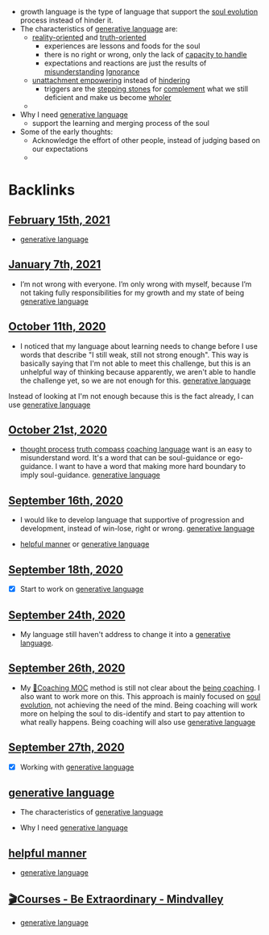 - growth language is the type of language that support the [soul evolution](<soul evolution.md>) process instead of hinder it.
- The characteristics of [generative language](<generative language.md>) are:
    -  [reality-oriented](<reality-oriented.md>) and [truth-oriented](<truth-oriented.md>)
        - experiences are lessons and foods for the soul
        - there is no right or wrong, only the lack of [capacity to handle](<capacity to handle.md>)
        - expectations and reactions are just the results of [misunderstanding](<misunderstanding.md>) [Ignorance](<Ignorance.md>)
    - [unattachment empowering](<unattachment empowering.md>) instead of [hindering](<hindering.md>)
        - triggers are the [stepping stones](<stepping stones.md>) for [complement](<complement.md>) what we still deficient and make us become [wholer](<wholer.md>)
    - 
- Why I need [generative language](<generative language.md>)
    - support the learning and merging process of the soul
- Some of the early thoughts:
    - Acknowledge the effort of other people, instead of judging based on our expectations
    -  

# Backlinks
## [February 15th, 2021](<February 15th, 2021.md>)
- [generative language](<generative language.md>)

## [January 7th, 2021](<January 7th, 2021.md>)
- I’m not wrong with everyone. I’m only wrong with myself, because I’m not taking fully responsibilities for my growth and my state of being [generative language](<generative language.md>)

## [October 11th, 2020](<October 11th, 2020.md>)
- I noticed that my language about learning needs to change before I use words that describe "I still weak, still not strong enough". This way is basically saying that I'm not able to meet this challenge, but this is an unhelpful way of thinking because apparently, we aren't able to handle the challenge yet, so we are not enough for this. [generative language](<generative language.md>)

Instead of looking at I'm not enough because this is the fact already, I can use [generative language](<generative language.md>)

## [October 21st, 2020](<October 21st, 2020.md>)
- [thought process](<thought process.md>) [truth compass](<truth compass.md>) [coaching language](<coaching language.md>) want is an easy to misunderstand word. It's a word that can be soul-guidance or ego-guidance. I want to have a word that making more hard boundary to imply soul-guidance. [generative language](<generative language.md>)

## [September 16th, 2020](<September 16th, 2020.md>)
- I would like to develop language that supportive of progression and development, instead of win-lose, right or wrong. [generative language](<generative language.md>)

- [helpful manner](<helpful manner.md>) or [generative language](<generative language.md>)

## [September 18th, 2020](<September 18th, 2020.md>)
- [x] Start to work on [generative language](<generative language.md>)

## [September 24th, 2020](<September 24th, 2020.md>)
- My language still haven't address to change it into a [generative language](<generative language.md>).

## [September 26th, 2020](<September 26th, 2020.md>)
- My [🧭Coaching MOC](<🧭Coaching MOC.md>) method is still not clear about the [being coaching](<being coaching.md>). I also want to work more on this. This approach is mainly focused on [soul evolution](<soul evolution.md>), not achieving the need of the mind. Being coaching will work more on helping the soul to dis-identify and start to pay attention to what really happens. Being coaching will also use [generative language](<generative language.md>)

## [September 27th, 2020](<September 27th, 2020.md>)
- [x] Working with [generative language](<generative language.md>)

## [generative language](<generative language.md>)
- The characteristics of [generative language](<generative language.md>)

- Why I need [generative language](<generative language.md>)

## [helpful manner](<helpful manner.md>)
- [generative language](<generative language.md>)

## [🎬Courses - Be Extraordinary - Mindvalley](<🎬Courses - Be Extraordinary - Mindvalley.md>)
- [generative language](<generative language.md>)

